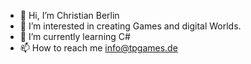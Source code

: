 - 👋 Hi, I’m Christian Berlin
- 👀 I’m interested in creating Games and digital Worlds. 
- 🌱 I’m currently learning C#
- 📫 How to reach me info@tpgames.de

<!---
Berlin-Koeln/Berlin-Koeln is a ✨ special ✨ repository because its `README.md` (this file) appears on your GitHub profile.
You can click the Preview link to take a look at your changes.
--->
